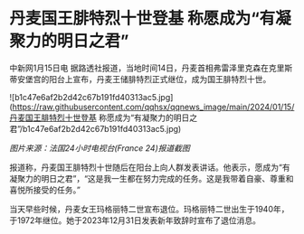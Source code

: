 # 丹麦国王腓特烈十世登基 称愿成为“有凝聚力的明日之君”

中新网1月15日电 据路透社报道，当地时间14日，丹麦首相弗雷泽里克森在克里斯蒂安堡宫的阳台上宣布，丹麦王储腓特烈正式继位，成为国王腓特烈十世。

![b1c47e6af2b2d42c67b191fd40313ac5.jpg](https://raw.githubusercontent.com/qqhsx/qqnews_image/main/2024/01/15/丹麦国王腓特烈十世登基 称愿成为“有凝聚力的明日之君”/b1c47e6af2b2d42c67b191fd40313ac5.jpg)

_图片来源：法国24小时电视台(France 24)报道截图_

报道称，丹麦国王腓特烈十世随后在阳台上向人群发表讲话。他表示，愿成为“有凝聚力的明日之君”，“这是我一生都在努力完成的任务。这是我带着自豪、尊重和喜悦所接受的任务。”

当天早些时候，丹麦女王玛格丽特二世宣布退位。玛格丽特二世出生于1940年，于1972年继位。她于2023年12月31日发表新年致辞时宣布了退位消息。

